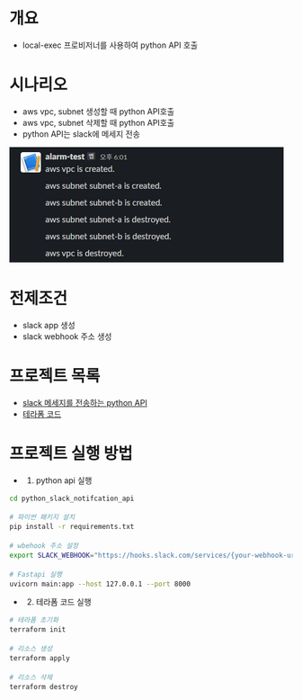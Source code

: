 # 개요
* local-exec 프로비저너를 사용하여 python API 호출

# 시나리오
* aws vpc, subnet 생성할 때 python API호출
* aws vpc, subnet 삭제할 때 python API호출
* python API는 slack에 메세지 전송

![](./imgs/result.png)

# 전제조건
* slack app 생성
* slack webhook 주소 생성

# 프로젝트 목록
* [slack 메세지를 전송하는 python API](./python_slack_notifcation_api/)
* [테라폼 코드](./terraform/)

# 프로젝트 실행 방법
* 1. python api 실행
```bash
cd python_slack_notifcation_api

# 파이썬 패키지 설치
pip install -r requirements.txt

# wbehook 주소 설정
export SLACK_WEBHOOK="https://hooks.slack.com/services/{your-webhook-url}"

# Fastapi 실행
uvicorn main:app --host 127.0.0.1 --port 8000
```

* 2. 테라폼 코드 실행
```bash
# 테라폼 초기화
terraform init

# 리소스 생성
terraform apply

# 리소스 삭제
terraform destroy
```